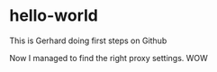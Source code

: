 # hello-world

This is Gerhard doing first steps on Github

Now I managed to find the right proxy settings. WOW
